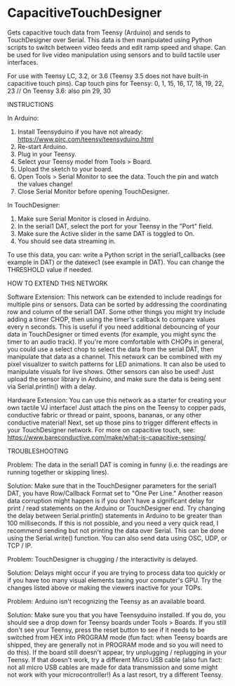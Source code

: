 # CapacitiveTouchDesigner
Gets capacitive touch data from Teensy (Arduino) and sends to TouchDesigner over Serial. 
This data is then manipulated using Python scripts to switch between video feeds and edit ramp speed and shape.
Can be used for live video manipulation using sensors and to build tactile user interfaces. 

For use with Teensy LC, 3.2, or 3.6 (Teensy 3.5 does not have built-in capacitive touch pins).
Cap touch pins for Teensy: 0, 1, 15, 16, 17, 18, 19, 22, 23 // On Teensy 3.6: also pin 29, 30

INSTRUCTIONS

In Arduino:
1. Install Teensyduino if you have not already: https://www.pjrc.com/teensy/teensyduino.html
2. Re-start Arduino.
3. Plug in your Teensy.
4. Select your Teensy model from Tools > Board.
5. Upload the sketch to your board.
6. Open Tools > Serial Monitor to see the data. Touch the pin and watch the values change!
7. Close Serial Monitor before opening TouchDesigner.

In TouchDesigner:
1. Make sure Serial Monitor is closed in Arduino.
2. In the serial1 DAT, select the port for your Teensy in the "Port" field.
3. Make sure the Active slider in the same DAT is toggled to On.
4. You should see data streaming in. 

To use this data, you can: write a Python script in the serial1_callbacks (see example in DAT) or the datexec1 (see example in DAT). You can change the THRESHOLD value if needed. 

HOW TO EXTEND THIS NETWORK

Software Extension: This network can be extended to include readings for multiple pins or sensors. Data can be sorted by addressing the coordinating row and column of the serial1 DAT. Some other things you might try include adding a timer CHOP, then using the timer's callback to compare values every n seconds. This is useful if you need additional debouncing of your data in TouchDesigner or timed events (for example, you might sync the timer to an audio track). If you're more comfortable with CHOPs in general, you could use a select chop to select the data from the serial DAT, then manipulate that data as a channel. This network can be combined with my pixel visualizer to switch patterns for LED animations. It can also be used to manipulate visuals for live shows. Other sensors can also be used! Just upload the sensor library in Arduino, and make sure the data is being sent via Serial.println() with a delay. 

Hardware Extension: You can use this network as a starter for creating your own tactile VJ interface! Just attach the pins on the Teensy to copper pads, conductive fabric or thread or paint, spoons, bananas, or any other conductive material! Next, set up those pins to trigger different effects in your TouchDesigner network. For more on capacitive touch, see: https://www.bareconductive.com/make/what-is-capacitive-sensing/

TROUBLESHOOTING

Problem: The data in the serial1 DAT is coming in funny (i.e. the readings are running together or skipping lines).

Solution: Make sure that in the TouchDesigner parameters for the serial1 DAT, you have Row/Callback Format set to "One Per Line." Another reason data corruption might happen is if you don't have a significant delay for print / read statements on the Arduino or TouchDesigner end. Try changing the delay between Serial.println() statements in Arduino to be greater than 100 milliseconds. If this is not possible, and you need a very quick read, I recommend sending but not printing the data over Serial. This can be done using the Serial.write() function. You can also send data using OSC, UDP, or TCP / IP. 

Problem: TouchDesigner is chugging / the interactivity is delayed.

Solution: Delays might occur if you are trying to process data too quickly or if you have too many visual elements taxing your computer's GPU. Try the changes listed above or making the viewers inactive for your TOPs.

Problem: Arduino isn't recognizing the Teensy as an available board.

Solution: Make sure you that you have Teensyduino installed. If you do, you should see a drop down for Teensy boards under Tools > Boards. If you still don't see your Teensy, press the reset button to see if it needs to be switched from HEX into PROGRAM mode (fun fact: when Teensy boards are shipped, they are generally not in PROGRAM mode and so you will need to do this). If the board still doesn't appear, try unplugging / replugging in your Teensy. If that doesn't work, try a different Micro USB cable (also fun fact: not all micro USB cables are made for data transmission and some might not work with your microcontroller!) As a last resort, try a different Teensy. 
